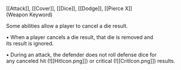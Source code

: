 [[Attack]], [[Cover]], [[Dice]], [[Dodge]], [[Pierce X]]  
(Weapon Keyword)

Some abilities allow a player to cancel a die result.

• When a player cancels a die result, that die is removed and  
its result is ignored.  

• During an attack, the defender does not roll defense dice for  
any canceled hit (![[HitIcon.png]]) or critical (![[CritIcon.png]]) results. 